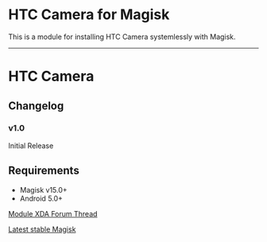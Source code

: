 # HTC Camera for Magisk

This is a module for installing HTC Camera systemlessly with Magisk.


---

# **HTC Camera**
## Changelog
### v1.0
Initial Release
## Requirements
- Magisk v15.0+
- Android 5.0+

[Module XDA Forum Thread](https://forum.xda-developers.com/apps/magisk/module-url-here "Module official XDA thread")

[Latest stable Magisk](http://www.tiny.cc/latestmagisk)
